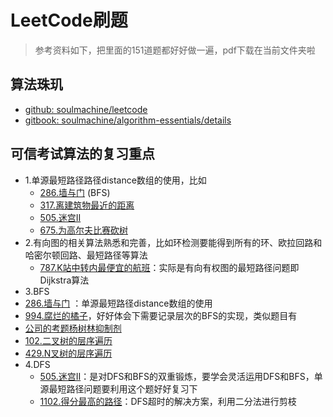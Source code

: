 # LeetCode刷题

> 参考资料如下，把里面的151道题都好好做一遍，pdf下载在当前文件夹啦

## 算法珠玑

+ [github: soulmachine/leetcode](https://github.com/soulmachine/leetcode)
+ [gitbook: soulmachine/algorithm-essentials/details](https://legacy.gitbook.com/book/soulmachine/algorithm-essentials/details)

## 可信考试算法的复习重点
+ 1.单源最短路径路径distance数组的使用，比如
  + [286.墙与门](https://leetcode-cn.com/problems/walls-and-gates/) (BFS)
  + [317.离建筑物最近的距离](https://leetcode-cn.com/problems/shortest-distance-from-all-buildings/)
  + [505.迷宫II](https://leetcode-cn.com/problems/the-maze-ii/)
  + [675.为高尔夫比赛砍树](https://leetcode-cn.com/problems/cut-off-trees-for-golf-event/)
+ 2.有向图的相关算法熟悉和完善，比如环检测要能得到所有的环、欧拉回路和哈密尔顿回路、最短路径等算法
  + [787.K站中转内最便宜的航班](https://leetcode-cn.com/problems/cheapest-flights-within-k-stops/)：实际是有向有权图的最短路径问题即Dijkstra算法
+ 3.BFS
 + [286.墙与门](https://leetcode-cn.com/problems/walls-and-gates/) ：单源最短路径distance数组的使用
 + [994.腐烂的橘子](https://leetcode-cn.com/problems/rotting-oranges/)，好好体会下需要记录层次的BFS的实现，类似题目有
  + [公司的考题杨树林抑制剂](T994_腐烂的橘子/类似公司的考题杨树林抑制剂.md)
  + [102.二叉树的层序遍历](https://leetcode-cn.com/problems/binary-tree-level-order-traversal/)
  + [429.N叉树的层序遍历](https://leetcode-cn.com/problems/n-ary-tree-level-order-traversal/)
+ 4.DFS
  + [505.迷宫II](https://leetcode-cn.com/problems/the-maze-ii/)：是对DFS和BFS的双重锻炼，要学会灵活运用DFS和BFS，单源最短路径问题要利用这个题好好复习下
  + [1102.得分最高的路径](https://leetcode-cn.com/problems/path-with-maximum-minimum-value/)：DFS超时的解决方案，利用二分法进行剪枝